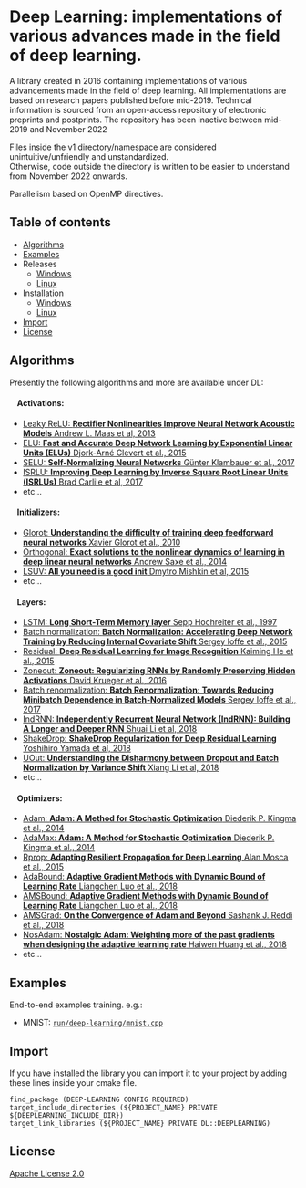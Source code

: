 ﻿# Deep Learning: implementations of various advances made in the field of deep learning.

A library created in 2016 containing implementations of various advancements made in the field of deep learning. All implementations are based on research papers published before mid-2019. Technical information is sourced from an open-access repository of electronic preprints and postprints. The repository has been inactive between mid-2019 and November 2022

Files inside the v1 directory/namespace are considered unintuitive/unfriendly and unstandardized.  
Otherwise, code outside the directory is written to be easier to understand from November 2022 onwards.

Parallelism based on OpenMP directives.

## Table of contents
* <a href='#Algorithms'>Algorithms</a>
* <a href='#Examples'>Examples</a>
* Releases
  * [Windows](https://github.com/SebastienKeroack/deep-learning/blob/main/INSTALL-WIN.md#Releases-Windows "Releases, Windows")
  * [Linux](https://github.com/SebastienKeroack/deep-learning/blob/main/INSTALL-NUX.md#Releases-Linux "Releases, Linux")
* Installation
  * [Windows](https://github.com/SebastienKeroack/deep-learning/blob/main/INSTALL-WIN.md#Installation-Windows "Installation on Windows")
  * [Linux](https://github.com/SebastienKeroack/deep-learning/blob/main/INSTALL-NUX.md#Installation-Linux "Installation on Linux")
* <a href='#Import'>Import</a>
* <a href='#License'>License</a>

<a id='Algorithms' />

## Algorithms
Presently the following algorithms and more are available under DL:

#### &nbsp;&nbsp;&nbsp;&nbsp;Activations:
* [Leaky ReLU: __Rectifier Nonlinearities Improve Neural Network Acoustic Models__ Andrew L. Maas et al, 2013](https://ai.stanford.edu/~amaas/papers/relu_hybrid_icml2013_final.pdf)
* [ELU: __Fast and Accurate Deep Network Learning by Exponential Linear Units (ELUs)__ Djork-Arné Clevert et al., 2015](https://arxiv.org/abs/1511.07289)
* [SELU: __Self-Normalizing Neural Networks__ Günter Klambauer et al., 2017](https://arxiv.org/abs/1706.02515)
* [ISRLU: __Improving Deep Learning by Inverse Square Root Linear Units (ISRLUs)__ Brad Carlile et al, 2017](https://arxiv.org/abs/1710.09967)
* etc...

#### &nbsp;&nbsp;&nbsp;&nbsp;Initializers:
* [Glorot: __Understanding the difficulty of training deep feedforward neural networks__ Xavier Glorot et al., 2010](http://proceedings.mlr.press/v9/glorot10a.html)
* [Orthogonal: __Exact solutions to the nonlinear dynamics of learning in deep linear neural networks__ Andrew Saxe et al., 2014](https://openreview.net/forum?id=_wzZwKpTDF_9C)
* [LSUV: __All you need is a good init__ Dmytro Mishkin et al, 2015](https://arxiv.org/abs/1511.06422)
* etc...

#### &nbsp;&nbsp;&nbsp;&nbsp;Layers:
* [LSTM: __Long Short-Term Memory layer__ Sepp Hochreiter et al., 1997](http://www.bioinf.jku.at/publications/older/2604.pdf)
* [Batch normalization: __Batch Normalization: Accelerating Deep Network Training by Reducing Internal Covariate Shift__ Sergey Ioffe et al., 2015](https://arxiv.org/abs/1502.03167)
* [Residual: __Deep Residual Learning for Image Recognition__ Kaiming He et al., 2015](https://arxiv.org/abs/1512.03385)
* [Zoneout: __Zoneout: Regularizing RNNs by Randomly Preserving Hidden Activations__ David Krueger et al., 2016](https://arxiv.org/abs/1606.01305)
* [Batch renormalization: __Batch Renormalization: Towards Reducing Minibatch Dependence in Batch-Normalized Models__ Sergey Ioffe et al., 2017](https://arxiv.org/abs/1702.03275)
* [IndRNN: __Independently Recurrent Neural Network (IndRNN): Building A Longer and Deeper RNN__ Shuai Li et al, 2018](https://arxiv.org/abs/1803.04831)
* [ShakeDrop: __ShakeDrop Regularization for Deep Residual Learning__ Yoshihiro Yamada et al, 2018](https://arxiv.org/abs/1802.02375)
* [UOut: __Understanding the Disharmony between Dropout and Batch Normalization by Variance Shift__ Xiang Li et al, 2018](https://arxiv.org/abs/1801.05134)
* etc...

#### &nbsp;&nbsp;&nbsp;&nbsp;Optimizers:
* [Adam: __Adam: A Method for Stochastic Optimization__ Diederik P. Kingma et al., 2014](https://arxiv.org/abs/1412.6980)
* [AdaMax: __Adam: A Method for Stochastic Optimization__ Diederik P. Kingma et al., 2014](https://arxiv.org/abs/1412.6980)
* [Rprop: __Adapting Resilient Propagation for Deep Learning__ Alan Mosca et al., 2015](https://arxiv.org/abs/1509.04612)
* [AdaBound: __Adaptive Gradient Methods with Dynamic Bound of Learning Rate__ Liangchen Luo et al., 2018](https://openreview.net/forum?id=Bkg3g2R9FX)
* [AMSBound: __Adaptive Gradient Methods with Dynamic Bound of Learning Rate__ Liangchen Luo et al., 2018](https://openreview.net/forum?id=Bkg3g2R9FX)
* [AMSGrad: __On the Convergence of Adam and Beyond__ Sashank J. Reddi et al., 2018](https://openreview.net/forum?id=ryQu7f-RZ)
* [NosAdam: __Nostalgic Adam: Weighting more of the past gradients when designing the adaptive learning rate__ Haiwen Huang et al., 2018](https://arxiv.org/abs/1805.07557)
* etc...

<a id='Examples' />

## Examples
End-to-end examples training.
e.g.:
  * MNIST:
    [`run/deep-learning/mnist.cpp`](https://github.com/SebastienKeroack/deep-learning/tree/main/run/deep-learning/mnist.cpp)

<a id='Import' />

## Import
If you have installed the library you can import it to your project by adding these lines inside your cmake file.
```
find_package (DEEP-LEARNING CONFIG REQUIRED)
target_include_directories (${PROJECT_NAME} PRIVATE ${DEEPLEARNING_INCLUDE_DIR})
target_link_libraries (${PROJECT_NAME} PRIVATE DL::DEEPLEARNING)
```

<a id='License' />

## License
[Apache License 2.0](LICENSE)
